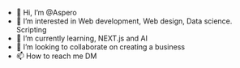 - 👋 Hi, I’m @Aspero
- 👀 I’m interested in Web development, Web design, Data science. Scripting
- 🌱 I’m currently learning, NEXT.js and AI
- 💞️ I’m looking to collaborate on creating a business 
- 📫 How to reach me DM

<!---
freqzas/freqzas is a ✨ special ✨ repository because its `README.md` (this file) appears on your GitHub profile.
You can click the Preview link to take a look at your changes.
--->
